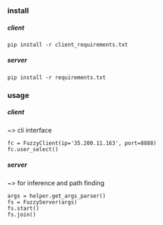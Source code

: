 ### install
##### client
```
pip install -r client_requirements.txt
```
##### server
```
pip install -r requirements.txt
```

### usage
##### client 
~> cli interface
```
fc = FuzzyClient(ip='35.200.11.163', port=8888)
fc.user_select()
```

##### server 
~> for inference and path finding
```
args = helper.get_args_parser()
fs = FuzzyServer(args)
fs.start()
fs.join()
```
